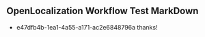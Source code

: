 ## OpenLocalization Workflow Test MarkDown
* e47dfb4b-1ea1-4a55-a171-ac2e6848796a thanks!

<!--HONumber=Aug16_HO4-->


